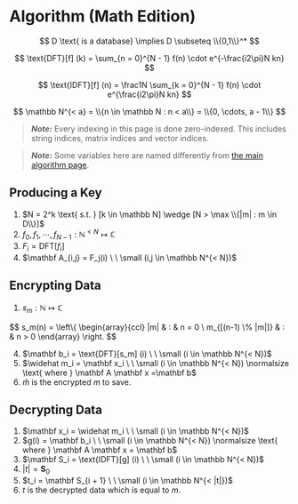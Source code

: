 # Algorithm (Math Edition)

$$
D \text{ is a database} \implies D \subseteq \\{0,1\\}^*
$$

$$
\text{DFT}[f] (k) = \sum_{n = 0}^{N - 1} f(n) \cdot e^{-\frac{i2\pi}N kn}
$$

$$
\text{IDFT}[f] (n) = \frac1N \sum_{k = 0}^{N - 1} f(n) \cdot e^{\frac{i2\pi}N kn}
$$

$$
\mathbb N^{< a} = \\{n \in \mathbb N : n < a\\} = \\{0, \cdots, a - 1\\}
$$

> ***Note:*** Every indexing in this page is done zero-indexed. This includes string indices, matrix indices and vector indices.

> ***Note:*** Some variables here are named differently from [the main algorithm page](Algorithm.md). 

## Producing a Key

1. $N = 2^k \text{ s.t. } [k \in \mathbb N] \wedge [N > \max \\{|m| : m \in D\\}]$
2. $f_0, f_1, \cdots, f_{N - 1} : \mathbb N^{< N} \mapsto \mathbb C$
3. $F_i = \text{DFT}[f_i]$
4. $\mathbf A_{i,j} = F_j(i) \ \ \small (i,j \in \mathbb N^{< N})$

## Encrypting Data
 
1. $s_m: \mathbb N \mapsto \mathbb C$

$$
  s_m(n) = \left\\{ \begin{array}{ccl}
    |m| & : & n = 0 \\
    m_{[(n-1) \\% |m|]} & : & n > 0 
  \end{array} \right.
$$

4. $\mathbf b_i = \text{DFT}[s_m] (i) \ \ \small (i \in \mathbb N^{< N})$
5. $\widehat m_i = \mathbf x_i \ \ \small (i \in \mathbb N^{< N}) \normalsize \text{ where } \mathbf A \mathbf x =\mathbf b$
6. $\widehat m \text{ is the encrypted } m \text{ to save.}$

## Decrypting Data

1. $\mathbf x_i = \widehat m_i \ \ \small (i \in \mathbb N^{< N})$
2. $g(i) = \mathbf b_i \ \ \small (i \in \mathbb N^{< N}) \normalsize \text{ where } \mathbf A \mathbf x = \mathbf b$
3. $\mathbf S_i = \text{IDFT}[g] (i) \ \ \small (i \in \mathbb N^{< N})$
4. $|t| = \mathbf S_0$
5. $t_i = \mathbf S_{i + 1} \ \ \small (i \in \mathbb N^{< |t|})$
6. $t \text{ is the decrypted data which is equal to } m.$
